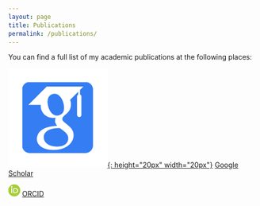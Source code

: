 ```yaml
---
layout: page
title: Publications
permalink: /publications/
---
```


You can find a full list of my academic publications at the following places:

[![Google Scholar](/images/icon-scholar.png){: height="20px" width="20px"}](https://scholar.google.co.uk/citations?user=I7gGZLsAAAAJ&hl=en/) [Google Scholar](https://scholar.google.co.uk/citations?user=I7gGZLsAAAAJ&hl=en/)

[![ORCID](/images/icon-orcid_24x24.png)](https://orcid.org/0000-0003-3138-1427/) [ORCID](https://orcid.org/0000-0003-3138-1427/)
